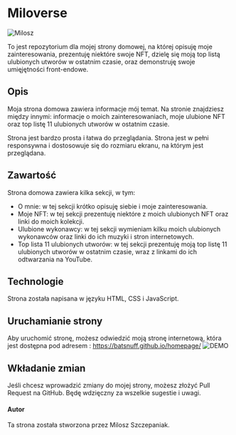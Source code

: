 # Miloverse

![Milosz](https://pbs.twimg.com/profile_images/443374604317229056/UvHpzPuV_400x400.jpeg)

To jest repozytorium dla mojej strony domowej, na której opisuję moje zainteresowania, prezentuję niektóre swoje NFT, dzielę się moją top listą ulubionych utworów w ostatnim czasie, oraz demonstruję swoje umięjętności front-endowe.

## Opis
Moja strona domowa zawiera informacje mój temat. Na stronie znajdziesz między innymi: informacje o moich zainteresowaniach, moje ulubione NFT oraz top listę 11 ulubionych utworów w ostatnim czasie.

Strona jest bardzo prosta i łatwa do przeglądania. Strona jest w pełni responsywna i dostosowuje się do rozmiaru ekranu, na którym jest przeglądana.

## Zawartość
Strona domowa zawiera kilka sekcji, w tym:
- O mnie: w tej sekcji krótko opisuję siebie i moje zainteresowania.
- Moje NFT: w tej sekcji prezentuję niektóre z moich ulubionych NFT oraz linki do moich kolekcji.
- Ulubione wykonawcy: w tej sekcji wymieniam kilku moich ulubionych wykonawców oraz linki do ich muzyki i stron internetowych.
- Top lista 11 ulubionych utworów: w tej sekcji prezentuję moją top listę 11 ulubionych utworów w ostatnim czasie, wraz z linkami do ich odtwarzania na YouTube.

## Technologie
Strona została napisana w języku HTML, CSS i JavaScript.

## Uruchamianie strony
Aby uruchomić stronę, możesz odwiedzić moją stronę internetową, która jest dostępna pod adresem : https://batsnuff.github.io/homepage/
![DEMO](.../images/Animation.gif)


## Wkładanie zmian
Jeśli chcesz wprowadzić zmiany do mojej strony, możesz złożyć Pull Request na GitHub. Będę wdzięczny za wszelkie sugestie i uwagi.

#### Autor
Ta strona została stworzona przez Milosz Szczepaniak.
